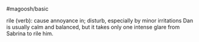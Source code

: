 #magoosh/basic

rile (verb): cause annoyance in; disturb, especially by minor irritations 
Dan is usually calm and balanced, but it takes only one intense glare from Sabrina to rile him. 
